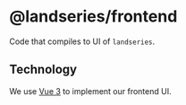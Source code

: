 # @landseries/frontend
Code that compiles to UI of `landseries`.

## Technology
We use [Vue 3](https://v3.vuejs.org/) to implement our frontend UI.

